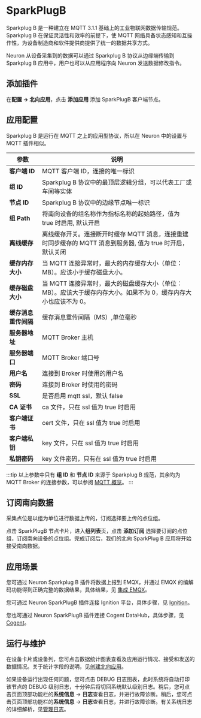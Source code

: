 # SparkPlugB

Sparkplug B 是一种建立在 MQTT 3.1.1 基础上的工业物联网数据传输规范。Sparkplug B 在保证灵活性和效率的前提下，使 MQTT 网络具备状态感知和互操作性，为设备制造商和软件提供商提供了统一的数据共享方式。

Neuron 从设备采集到的数据可以通过 Sparkplug B 协议从边缘端传输到 Sparkplug B 应用中，用户也可以从应用程序向 Neuron 发送数据修改指令。

## 添加插件

在**配置 -> 北向应用**，点击 **添加应用** 添加 SparkPlugB 客户端节点。

## 应用配置

Sparkplug B 是运行在 MQTT 之上的应用型协议，所以在 Neuron 中的设置与 MQTT 插件相似。

|  参数         | 说明                                                         |
| ------------- | ------------------------------------------------------------ |
| **客户端 ID** | MQTT 客户端 ID，连接的唯一标识                                 |
| **组 ID**  | Sparkplug B 协议中的最顶层逻辑分组，可以代表工厂或车间等实体     |
| **节点 ID**   | Sparkplug B 协议中的边缘节点唯一标识                           |
| **组 Path**   | 将南向设备的组名称作为指标名称的起始路径，值为 true 时启用, 默认开启 |
| **离线缓存**   | 离线缓存开关。连接断开时缓存 MQTT 消息，连接重建时同步缓存的 MQTT 消息到服务器, 值为 true 时开启，默认关闭 |
| **缓存内存大小** | 当 MQTT 连接异常时，最大的内存缓存大小（单位：MB）。应该小于缓存磁盘大小。 |
| **缓存磁盘大小** | 当 MQTT 连接异常时，最大的磁盘缓存大小（单位：MB）。应该大于缓存内存大小。如果不为 0，缓存内存大小也应该不为 0。 |
| **缓存消息重传间隔**  | 缓存消息重传间隔（MS）,单位毫秒 |
| **服务器地址**      | MQTT Broker 主机                                             |
| **服务器端口**      | MQTT Broker 端口号                                           |
| **用户名**  | 连接到 Broker 时使用的用户名                                  |
| **密码**  | 连接到 Broker 时使用的密码                                    |
| **SSL**       | 是否启用 mqtt ssl，默认 false                                 |
| **CA 证书**        | ca 文件，只在 ssl 值为 true 时启用                            |
| **客户端证书**      | cert 文件，只在 ssl 值为 true 时启用                          |
| **客户端私钥**       | key 文件，只在 ssl 值为 true 时启用                           |
| **私钥密码**   | key 文件密码，只有在 ssl 值为 true 时启用                     |

:::tip
以上参数中只有 **组 ID** 和 **节点 ID** 来源于 Sparkplug B 规范，其余均为 MQTT Broker 的连接参数，可以参阅 [MQTT 概览](../mqtt/overview.md)。
:::

## 订阅南向数据

采集点位是以组为单位进行数据上传的，订阅选择要上传的点位组。

点击 SparkPlugB 节点卡片，进入**组列表**页，点击 **添加订阅** 选择要订阅的点位组，订阅南向设备的点位组。完成订阅后，我们的北向 SparkPlug B 应用将开始接受南向数据。

## 应用场景

您可通过 Neuron Sparkplug B 插件将数据上报到 EMQX，并通过 EMQX 的编解码功能得到正确完整的数据结果，具体结果，见 [集成 EMQX](sparkplug.md)。

您可通过 Neuron SparkPlugB 插件连接 Ignition 平台，具体步骤，见 [Ignition](./ignition.md)。

您也可通过 Neuron SparkPlugB 插件连接 Cogent DataHub，具体步骤，见 [Cogent](./cogent.md)。

## 运行与维护

在设备卡片或设备列，您可点击数据统计图表查看及应用运行情况、接受和发送的数据情况。关于统计字段的说明，见[创建北向应用](../north-apps.md)。

如果设备运行出现任何问题，您可点击 DEBUG 日志图表，此时系统将自动打印该节点的 DEBUG 级别日志，十分钟后将切回系统默认级别日志。稍后，您可点击页面顶部功能栏的**系统信息** -> **日志**查看日志，并进行故障诊断。稍后，您可点击页面顶部功能栏的**系统信息** -> **日志**查看日志，并进行故障诊断。有关系统日志的详细解析，见[管理日志](../../../admin/log-management.md)。
